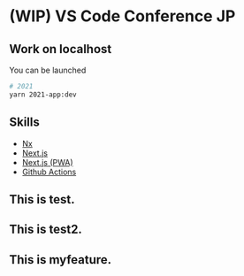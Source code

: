 # (WIP) VS Code Conference JP

## Work on localhost

You can be launched

```bash
# 2021
yarn 2021-app:dev
```

## Skills

- [Nx](https://nx.dev/)
- [Next.js](https://nextjs.org/)
- [Next.js (PWA)](https://nextjs.org/)
- [Github Actions](https://docs.github.com/ja/actions/language-and-framework-guides/using-nodejs-with-github-actions)

## This is test.
## This is test2.
## This is myfeature.
